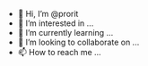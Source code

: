 - 👋 Hi, I’m @prorit
- 👀 I’m interested in ...
- 🌱 I’m currently learning ...
- 💞️ I’m looking to collaborate on ...
- 📫 How to reach me ...

<!---
prorit/prorit is a ✨ special ✨ repository because its `README.md` (this file) appears on your GitHub profile.
You can click the Preview link to take a look at your changes.
--->
